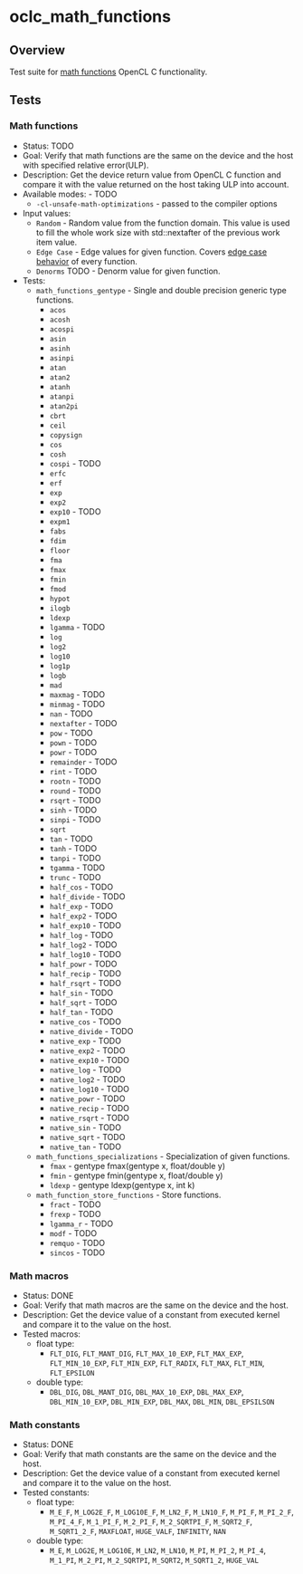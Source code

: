 # oclc_math_functions

## Overview
Test suite for 
[math functions](https://www.khronos.org/registry/OpenCL/specs/2.2/html/OpenCL_C.html#math-functions) 
OpenCL C functionality.

## Tests

### Math functions
* Status: TODO
* Goal: Verify that math functions are the same on the device and the host with specified relative error(ULP).
* Description: Get the device return value from OpenCL C function and compare it with the value returned on the host taking ULP into account.
* Available modes: - TODO
  * `-cl-unsafe-math-optimizations` - passed to the compiler options
* Input values: 
  * `Random` - Random value from the function domain. This value is used to fill the whole work size with std::nextafter of the previous work item value.
  * `Edge Case` - Edge values for given function. Covers [edge case behavior](https://www.khronos.org/registry/OpenCL/specs/3.0-unified/html/OpenCL_C.html#edge-case-behavior) of every function.
  * `Denorms` TODO - Denorm value for given function.
* Tests:
  * `math_functions_gentype` - Single and double precision generic type functions.
    * `acos`
    * `acosh`
    * `acospi`
    * `asin`
    * `asinh`
    * `asinpi`
    * `atan`
    * `atan2`
    * `atanh`
    * `atanpi`
    * `atan2pi`
    * `cbrt`
    * `ceil`
    * `copysign`
    * `cos`
    * `cosh`
    * `cospi` - TODO
    * `erfc`
    * `erf`
    * `exp`
    * `exp2`
    * `exp10` - TODO
    * `expm1`
    * `fabs`
    * `fdim`
    * `floor`
    * `fma`
    * `fmax`
    * `fmin`
    * `fmod`
    * `hypot`
    * `ilogb` 
    * `ldexp`
    * `lgamma` - TODO
    * `log`
    * `log2`
    * `log10`
    * `log1p`
    * `logb`
    * `mad`
    * `maxmag` - TODO
    * `minmag` - TODO
    * `nan` - TODO
    * `nextafter` - TODO
    * `pow` - TODO
    * `pown` - TODO
    * `powr` - TODO
    * `remainder` - TODO
    * `rint` - TODO
    * `rootn` - TODO
    * `round` - TODO
    * `rsqrt` - TODO
    * `sinh` - TODO
    * `sinpi` - TODO
    * `sqrt`
    * `tan` - TODO
    * `tanh` - TODO
    * `tanpi` - TODO
    * `tgamma` - TODO
    * `trunc` - TODO
    * `half_cos` - TODO
    * `half_divide` - TODO
    * `half_exp` - TODO
    * `half_exp2` - TODO
    * `half_exp10` - TODO
    * `half_log` - TODO
    * `half_log2` - TODO
    * `half_log10` - TODO
    * `half_powr` - TODO
    * `half_recip` - TODO
    * `half_rsqrt` - TODO
    * `half_sin` - TODO
    * `half_sqrt` - TODO
    * `half_tan` - TODO
    * `native_cos` - TODO
    * `native_divide` - TODO
    * `native_exp` - TODO
    * `native_exp2` - TODO
    * `native_exp10` - TODO
    * `native_log` - TODO
    * `native_log2` - TODO
    * `native_log10` - TODO
    * `native_powr` - TODO
    * `native_recip` - TODO
    * `native_rsqrt` - TODO
    * `native_sin` - TODO
    * `native_sqrt` - TODO
    * `native_tan` - TODO
  * `math_functions_specializations` - Specialization of given functions.
    * `fmax` - gentype fmax(gentype x, float/double y)
    * `fmin` - gentype fmin(gentype x, float/double y)
    * `ldexp` - gentype ldexp(gentype x, int k)
  * `math_function_store_functions` - Store functions.
    * `fract` - TODO
    * `frexp` - TODO
    * `lgamma_r` - TODO
    * `modf` - TODO
    * `remquo` - TODO
    * `sincos` - TODO

### Math macros
* Status: DONE
* Goal: Verify that math macros are the same on the device and the host.
* Description: Get the device value of a constant from executed kernel and compare it to the value on the host.
* Tested macros:
  * float type:
    * `FLT_DIG`, `FLT_MANT_DIG`, `FLT_MAX_10_EXP`, `FLT_MAX_EXP`, `FLT_MIN_10_EXP`, `FLT_MIN_EXP`, `FLT_RADIX`, `FLT_MAX`, `FLT_MIN`, `FLT_EPSILON`
  * double type:
    * `DBL_DIG`, `DBL_MANT_DIG`, `DBL_MAX_10_EXP`, `DBL_MAX_EXP`, `DBL_MIN_10_EXP`, `DBL_MIN_EXP`, `DBL_MAX`, `DBL_MIN`, `DBL_EPSILSON`

### Math constants
* Status: DONE
* Goal: Verify that math constants are the same on the device and the host.
* Description: Get the device value of a constant from executed kernel and compare it to the value on the host.
* Tested constants:
  * float type:
    * `M_E_F`, `M_LOG2E_F`, `M_LOG10E_F`, `M_LN2_F`, `M_LN10_F`, `M_PI_F`, `M_PI_2_F`, `M_PI_4_F`, `M_1_PI_F`, `M_2_PI_F`, `M_2_SQRTPI_F`, `M_SQRT2_F`, `M_SQRT1_2_F`, `MAXFLOAT`, `HUGE_VALF`, `INFINITY`, `NAN`
  * double type:
    * `M_E`, `M_LOG2E`, `M_LOG10E`, `M_LN2`, `M_LN10`, `M_PI`, `M_PI_2`, `M_PI_4`, `M_1_PI`, `M_2_PI`, `M_2_SQRTPI`, `M_SQRT2`, `M_SQRT1_2`, `HUGE_VAL`